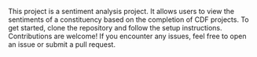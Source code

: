 This project is a sentiment analysis project. It allows users to view the sentiments of a constituency based on the completion of CDF projects. To get started, clone the repository and follow the setup instructions. Contributions are welcome! If you encounter any issues, feel free to open an issue or submit a pull request.
